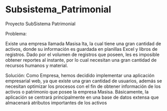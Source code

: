 Subsistema_Patrimonial
======================

Proyecto SubSistema Patrimonial 

Problema: 

Existe una empresa llamada Masisa lta, la cual tiene una gran cantidad de activos, donde su información es guardada en planillas Excel y libros de registros. Dado por el volumen de registros que poseen, les es imposible obtener reportes al instante, por lo cual necesitan una gran cantidad de recursos humanos y material.

Solución: 
Como Empresa, hemos decidido implementar una aplicación empresarial web, ya que existe una gran cantidad de usuarios, además se necesitan optimizar los procesos con el fin de obtener información de los activos o patrimonio que posee la empresa Masisa. Básicamente, la aplicación se centrará principalmente en una base de datos extensa que almacenará atributos importantes de los activos
